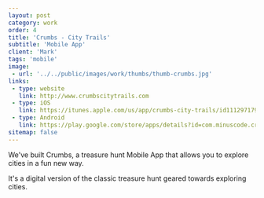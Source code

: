 ```yaml
---
layout: post
category: work
order: 4
title: 'Crumbs - City Trails'
subtitle: 'Mobile App'
client: 'Mark'
tags: 'mobile'
image:
 - url: '../../public/images/work/thumbs/thumb-crumbs.jpg'
links:
 - type: website
   link: http://www.crumbscitytrails.com
 - type: iOS
   link: https://itunes.apple.com/us/app/crumbs-city-trails/id1112971798
 - type: Android
   link: https://play.google.com/store/apps/details?id=com.minuscode.crumbs
sitemap: false
---
```


We've built Crumbs, a treasure hunt Mobile App that allows you to explore cities in a fun new way.

It's a digital version of the classic treasure hunt geared towards exploring cities.
